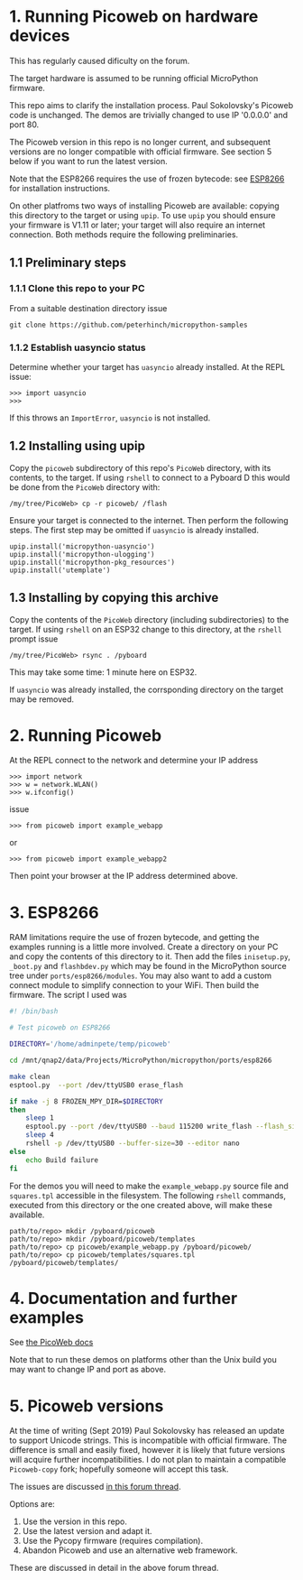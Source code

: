 # 1. Running Picoweb on hardware devices

This has regularly caused dificulty on the forum.

The target hardware is assumed to be running official MicroPython firmware.

This repo aims to clarify the installation process. Paul Sokolovsky's Picoweb
code is unchanged. The demos are trivially changed to use IP '0.0.0.0' and port
80.

The Picoweb version in this repo is no longer current, and subsequent versions
are no longer compatible with official firmware. See section 5 below if you
want to run the latest version.

Note that the ESP8266 requires the use of frozen bytecode: see [ESP8266](./PICOWEB.md#3-ESP8266)
for installation instructions.

On other platfroms two ways of installing Picoweb are available: copying this
directory to the target or using `upip`. To use `upip` you should ensure your
firmware is V1.11 or later; your target will also require an internet
connection. Both methods require the following preliminaries.

## 1.1 Preliminary steps

### 1.1.1 Clone this repo to your PC

From a suitable destination directory issue
```
git clone https://github.com/peterhinch/micropython-samples
```

### 1.1.2 Establish uasyncio status

Determine whether your target has `uasyncio` already installed. At the REPL
issue:
```
>>> import uasyncio
>>>
```
If this throws an `ImportError`, `uasyncio` is not installed.

## 1.2 Installing using upip

Copy the `picoweb` subdirectory of this repo's `PicoWeb` directory, with its
contents, to the target. If using `rshell` to connect to a Pyboard D this would
be done from the `PicoWeb` directory with:
```
/my/tree/PicoWeb> cp -r picoweb/ /flash
```

Ensure your target is connected to the internet. Then perform the following
steps. The first step may be omitted if `uasyncio` is already installed.
```
upip.install('micropython-uasyncio')
upip.install('micropython-ulogging')
upip.install('micropython-pkg_resources')
upip.install('utemplate')
```

## 1.3 Installing by copying this archive

Copy the contents of the `PicoWeb` directory (including subdirectories) to the
target. If using `rshell` on an ESP32 change to this directory, at the `rshell`
prompt issue
```
/my/tree/PicoWeb> rsync . /pyboard
```
This may take some time: 1 minute here on ESP32.

If `uasyncio` was already installed, the corrsponding directory on the target
may be removed.

# 2. Running Picoweb

At the REPL connect to the network and determine your IP address
```
>>> import network
>>> w = network.WLAN()
>>> w.ifconfig()
```

issue
```
>>> from picoweb import example_webapp
```

or
```
>>> from picoweb import example_webapp2
```

Then point your browser at the IP address determined above.

# 3. ESP8266

RAM limitations require the use of frozen bytecode, and getting the examples
running is a little more involved. Create a directory on your PC and copy the
contents of this directory to it. Then add the files `inisetup.py`, `_boot.py`
and `flashbdev.py` which may be found in the MicroPython source tree under
`ports/esp8266/modules`. You may also want to add a custom connect module to
simplify connection to your WiFi. Then build the firmware. The script I used
was
```bash
#! /bin/bash

# Test picoweb on ESP8266

DIRECTORY='/home/adminpete/temp/picoweb'

cd /mnt/qnap2/data/Projects/MicroPython/micropython/ports/esp8266

make clean
esptool.py  --port /dev/ttyUSB0 erase_flash

if make -j 8 FROZEN_MPY_DIR=$DIRECTORY
then
    sleep 1
    esptool.py --port /dev/ttyUSB0 --baud 115200 write_flash --flash_size=detect -fm dio 0 build/firmware-combined.bin
    sleep 4
    rshell -p /dev/ttyUSB0 --buffer-size=30 --editor nano
else
    echo Build failure
fi
```
For the demos you will need to make the `example_webapp.py` source file and
`squares.tpl` accessible in the filesystem. The following `rshell` commands,
executed from this directory or the one created above, will make these
available.
```
path/to/repo> mkdir /pyboard/picoweb
path/to/repo> mkdir /pyboard/picoweb/templates
path/to/repo> cp picoweb/example_webapp.py /pyboard/picoweb/
path/to/repo> cp picoweb/templates/squares.tpl /pyboard/picoweb/templates/
```


# 4. Documentation and further examples

See [the PicoWeb docs](https://github.com/pfalcon/picoweb)

Note that to run these demos on platforms other than the Unix build you may
want to change IP and port as above.

# 5. Picoweb versions

At the time of writing (Sept 2019) Paul Sokolovsky has released an update to
support Unicode strings. This is incompatible with official firmware. The
difference is small and easily fixed, however it is likely that future versions
will acquire further incompatibilities. I do not plan to maintain a compatible
`Picoweb-copy` fork; hopefully someone will accept this task.

The issues are discussed [in this forum thread](https://forum.micropython.org/viewtopic.php?f=18&t=6002).

Options are:
 1. Use the version in this repo.
 2. Use the latest version and adapt it.
 3. Use the Pycopy firmware (requires compilation).
 4. Abandon Picoweb and use an alternative web framework.

These are discussed in detail in the above forum thread.
